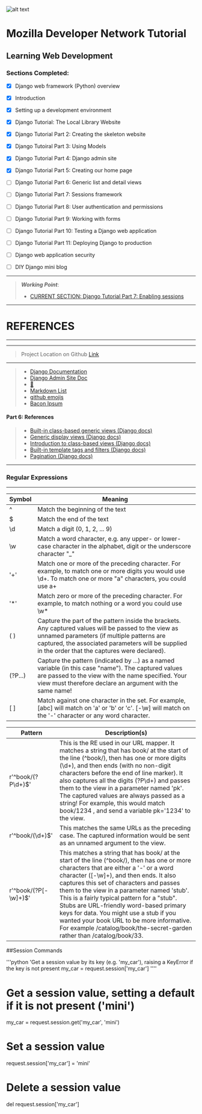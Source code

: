 ![alt text](https://yt3.ggpht.com/a-/AAuE7mAQox-RNLVUSg2hWFhsB5E8oWOtHprcJI08zA=s288-mo-c-c0xffffffff-rj-k-no)
# Mozilla Developer Network Tutorial
## Learning Web Development

### Sections Completed:
- [x] Django web framework (Python) overview
- [x] Introduction
- [x] Setting up a development environment
- [x] Django Tutorial: The Local Library Website
- [x] Django Tutorial Part 2: Creating the skeleton website
- [x] Django Tutoiral Part 3: Using Models
- [X] Django Tutorial Part 4: Django admin site
- [X] Django Tutorial Part 5: Creating our home page
- [ ] Django Tutorial Part 6: Generic list and detail views
- [ ] Django Tutorial Part 7: Sessions framework
- [ ] Django Tutorial Part 8: User authentication and permissions
- [ ] Django Tutorial Part 9: Working with forms
- [ ] Django Tutorial Part 10: Testing a Django web application
- [ ] Django Tutorial Part 11: Deploying Django to production
- [ ] Django web application security
- [ ] DIY Django mini blog



---
> _**Working Point**_:
> - [CURRENT SECTION: Django Tutorial Part 7: Enabling sessions](https://developer.mozilla.org/en-US/docs/Learn/Server-side/Django/Sessions#Enabling_sessions)

---
# REFERENCES
---

---
> Project Location on Github [Link](https://github.com/mdn/django-locallibrary-tutorial)
---
> - [Django Documentation](https://docs.djangoproject.com/en/2.1/)
> - [Django Admin Site Doc](https://docs.djangoproject.com/en/2.1/ref/contrib/admin/)
> - [ :ocean: ](http://localhost:8000/admin/)
> - [Markdown List](https://guides.github.com/features/mastering-markdown/)
> - [github emojis](https://github.com/ikatyang/emoji-cheat-sheet/blob/master/README.md)
> - [Bacon Ipsum](https://baconipsum.com/?paras=5&type=all-meat&start-with-lorem=1)


#### Part 6: References
> - [Built-in class-based generic views (Django docs)](https://docs.djangoproject.com/en/2.1/topics/class-based-views/generic-display/)
> - [Generic display views (Django docs)](https://docs.djangoproject.com/en/2.1/ref/class-based-views/generic-display/)
> - [Introduction to class-based views (Django docs)](https://docs.djangoproject.com/en/2.1/topics/class-based-views/intro/)
> - [Built-in template tags and filters (Django docs)](https://docs.djangoproject.com/en/2.1/ref/templates/builtins)
> - [Pagination (Django docs)](https://docs.djangoproject.com/en/2.1/topics/pagination/)

---

### Regular Expressions

---
Symbol          | Meaning
------          | ----------
^ 	            |   Match the beginning of the text
$   	        | 	Match the end of the text
\d 	            | 	Match a digit (0, 1, 2, ... 9)
\w 	            | 	Match a word character, e.g. any upper- or lower-case character in the alphabet, digit or the underscore character "_"
'+' 	            | 	Match one or more of the preceding character. For example, to match one or more digits you would use \d+. To match one or more "a" characters, you could use a+
'*'               | 	Match zero or more of the preceding character. For example, to match nothing or a word you could use \w*
( )             | 	Capture the part of the pattern inside the brackets. Any captured values will be passed to the view as unnamed parameters (if multiple patterns are captured, the associated parameters will be supplied in the order that the captures were declared).
(?P<name>...)   | 	Capture the pattern (indicated by ...) as a named variable (in this case "name"). The captured values are passed to the view with the name specified. Your view must therefore declare an argument with the same name!
[  ]            | 	Match against one character in the set. For example, [abc] will match on 'a' or 'b' or 'c'. [-\w] will match on the '-' character or any word character.

Pattern                     |       	Description(s)
--------------------------- |  -------------------------------- 
r'^book/(?P<pk>\d+)$' 	    |  This is the RE used in our URL mapper. It matches a string that has book/ at the start of the line (^book/), then has one or more digits (\d+), and then ends (with no non-digit characters before the end of line marker). It also captures all the digits (?P<pk>\d+) and passes them to the view in a parameter named 'pk'. The captured values are always passed as a string! For example, this would match book/1234 , and send a variable pk='1234' to the view.
r'^book/(\d+)$' 	        |  This matches the same URLs as the preceding case. The captured information would be sent as an unnamed argument to the view.
r'^book/(?P<stub>[-\w]+)$' 	|  This matches a string that has book/ at the start of the line (^book/), then has one or more characters that are either a '-' or a word character ([-\w]+), and then ends. It also captures this set of characters and passes them to the view in a parameter named 'stub'. This is a fairly typical pattern for a "stub". Stubs are URL-friendly word-based primary keys for data. You might use a stub if you wanted your book URL to be more informative. For example /catalog/book/the-secret-garden rather than /catalog/book/33.

##Session Commands

'''python
'Get a session value by its key (e.g. 'my_car'), raising a KeyError if the key is not present
my_car = request.session['my_car']
''''
# Get a session value, setting a default if it is not present ('mini')
my_car = request.session.get('my_car', 'mini')

# Set a session value
request.session['my_car'] = 'mini'

# Delete a session value
del request.session['my_car']